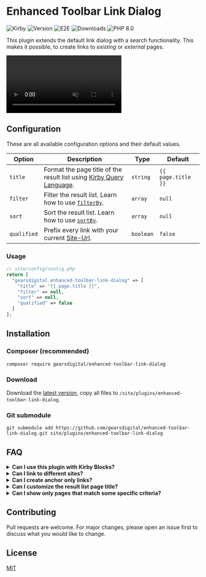 # Enhanced Toolbar Link Dialog

![Kirby](https://img.shields.io/badge/Kirby-3.7-brightgreen.svg)
![Version](https://img.shields.io/github/v/release/gearsdigital/enhanced-toolbar-link-dialog?label=Version&color=4CC61E&logo=github)
![E2E](https://github.com/gearsdigital/enhanced-toolbar-link-dialog/workflows/E2E/badge.svg)
![Downloads](https://img.shields.io/packagist/dt/gearsdigital/enhanced-toolbar-link-dialog?label=Downloads)
![PHP 8.0](https://img.shields.io/badge/php-8.*-brightgreen.svg?color=8892BF&logo=php)

This plugin extends the default link dialog with a search functionality. This makes it possible, to create links to _existing_ or _external_ pages.

<video src="https://user-images.githubusercontent.com/965069/184151351-ec468d93-d4bd-4fc1-827d-22348abbc368.mp4" controls="controls" muted="muted"></video>

## Configuration

These are all available configuration options and their default values.

| Option      | Description                                                                                                                       | Type      | Default            |
|-------------|-----------------------------------------------------------------------------------------------------------------------------------|-----------|--------------------|
| `title`     | Format the page title of the result list using [Kirby Query Language](https://getkirby.com/docs/guide/blueprints/query-language). | `string`  | `{{ page.title }}` |
| `filter`    | Filter the result list. Learn how to use [`filterBy`](https://getkirby.com/docs/reference/objects/toolkit/collection/filter-by).  | `array`   | `null`             |
| `sort`      | Sort the result list. Learn how to use [`sortBy`](https://getkirby.com/docs/reference/objects/toolkit/collection/sort-by).        | `array`   | `null`             |
| `qualified` | Prefix every link with your current [Site-Url](https://getkirby.com/docs/reference/objects/cms/site/url).                         | `boolean` | `false`            |

### Usage

```php
// site/config/config.php
return [
  "gearsdigital.enhanced-toolbar-link-dialog" => [
    "title" => "{{ page.title }}",
    "filter" => null,
    "sort" => null,
    "qualified" => false
  ]
];
```

## Installation

### Composer (recommended)

```
composer require gearsdigital/enhanced-toolbar-link-dialog
```

### Download

Download the [latest version](https://github.com/gearsdigital/enhanced-toolbar-link-dialog/releases/latest), copy all files to `/site/plugins/enhanced-toolbar-link-dialog`.

### Git submodule

```
git submodule add https://github.com/gearsdigital/enhanced-toolbar-link-dialog.git site/plugins/enhanced-toolbar-link-dialog
```

## FAQ

<details>
<summary><b>Can I use this plugin with Kirby Blocks?</b></summary>
<p>Since version 3.0.0, <a href="https://getkirby.com/docs/reference/panel/fields/blocks">Blocks</a> are supported,
and it works with default textareas as well.</p>
</details>

<details>
<summary><b>Can I link to different sites?</b></summary>
<p>Yes, absolutely. Just write (or paste) the URL into the Link field.</p>
</details>

<details>
<summary><b>Can I create anchor only links?</b></summary>
<p>It is possible to have anchor only links if you want to jump to a specific part of the same page you're currently editing - just leave the Link-Field empty and fill the Anchor-Field.</p>
</details>

<details>
<summary><b>Can I customize the result list page title?</b></summary>
<p>Yes, you can use the option <code>title</code> to build a title that fit your needs by using <a href="https://getkirby.com/docs/guide/blueprints/query-language">Kirby Query Language</a>.</p>
<p>Within a query you have access to a <code>page</code>, <code>site</code> and <code>kirby</code> object.</p>
<p>By setting <code>"title"=> "{{page.title}} [{{page.parent.title}}]"</code> the title will be shown as <code>Mountains [Photography]</code>.</p>
</details>

<details>
<summary><b>Can I show only pages that match some specific criteria?</b></summary>
<p>For sure! By setting <code>"filter"=> ['status', 'listed']</code> only listed pages are shown. You study the <a href="https://getkirby.com/docs/cookbook/content/filtering">
Filtering compendium</a> to learn more about filtering collections in Kirby.</p>
</details>

## Contributing

Pull requests are welcome. For major changes, please open an issue first to discuss what you would like to change.

## License

[MIT](https://choosealicense.com/licenses/mit/)
